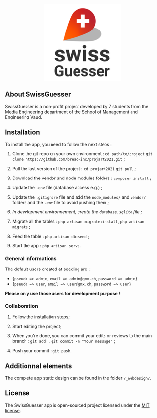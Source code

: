 <p align="center"><img src="/public/images/logo/logo.png" width="250"></p>


## About SwissGuesser

SwissGuesser is a non-profit project developed by 7 students from the Media Engineering department of the School of Management and Engineering Vaud.


## Installation

To install the app, you need to follow the next steps : 

1. Clone the git repo on your own environment : `cd path/to/project` `git clone https://github.com/bread-inc/projart2021.git` ;

2. Pull the last version of the project : `cd projart2021` `git pull` ;

3. Download the vendor and node modules folders : `composer install` ;

4. Update the `.env` file (database access e.g.) ;

5. Update the `.gitignore` file and add the `node_modules/` and `vendor/` folders and the `.env` file to avoid pushing them ;

6. *In development environnement, create the `database.sqlite` file ;*

7. Migrate all the tables : `php artisan migrate:install`, `php artisan migrate` ;

8. Feed the table : `php artisan db:seed` ;

9. Start the app : `php artisan serve`.

### General informations

The default users created at seeding are :

- {`pseudo => admin`, `email => admin@gmx.ch`, `password => admin`}
- {`pseudo => user`, `email => user@gmx.ch`, `password => user`}

**Please only use those users for development purpose !**

### Collaboration

1. Follow the installation steps;

2. Start editing the project;

3. When you're done, you can commit your edits or reviews to the main branch : `git add .` `git commit -m "Your message"` ;

4. Push your commit : `git push`.

## Additionnal elements

The complete app static design can be found in the folder `/_webdesign/`.

## License

The SwissGuesser app is open-sourced project licensed under the [MIT license](https://opensource.org/licenses/MIT).
